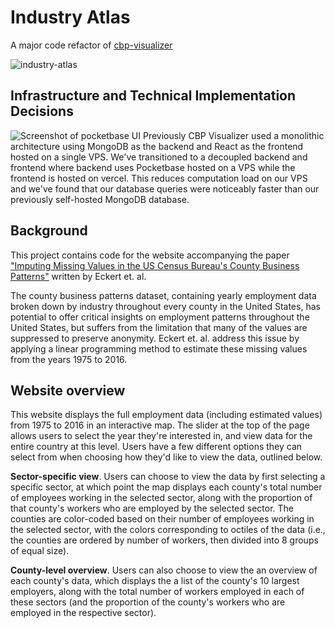 # Industry Atlas

A major code refactor of [cbp-visualizer](https://github.com/kenny101/cbp-visualizer)

![industry-atlas](https://github.com/kenny101/industryatlas/assets/53395124/f755afa8-c7ba-4b20-b0b3-926ca01f8ccc)

## Infrastructure and Technical Implementation Decisions
![Screenshot of pocketbase UI](https://github.com/kenny101/industryatlas/assets/53395124/cea04a0f-6496-4c26-871a-78cd2a929af3)
Previously CBP Visualizer used a monolithic architecture using MongoDB as the backend and React as the frontend hosted on a single VPS. We've transitioned to a decoupled backend and frontend where backend uses Pocketbase hosted on a VPS while the frontend is hosted on vercel. This reduces computation load on our VPS and we've found that our database queries were noticeably faster than our previously self-hosted MongoDB database.

## Background
This project contains code for the website accompanying the paper ["Imputing Missing Values in the US Census Bureau's County Business Patterns"](http://fpeckert.me/cbp/efsy.pdf) 
written by Eckert et. al.

The county business patterns dataset, containing yearly employment data broken down by industry throughout every county in the United States, has potential to 
offer critical insights on employment patterns throughout the United States, but suffers from the limitation that many of the values are suppressed to preserve anonymity.
Eckert et. al. address this issue by applying a linear programming method to estimate these missing values from the years 1975 to 2016.

## Website overview
This website displays the full employment data (including estimated values) from 1975 to 2016 in an interactive map.
The slider at the top of the page allows users to select the year they're interested in, and view data for the entire country at this level.
Users have a few different options they can select from when choosing how they'd like to view the data, outlined below.

**Sector-specific view**. 
Users can choose to view the data by first selecting a specific sector, at which point the map displays each county's total number of employees working in
the selected sector, along with the proportion of that county's workers who are employed by the selected sector. The counties are color-coded based on their number of employees working in the selected sector, with the colors corresponding to octiles of the data (i.e., the counties are ordered by number of workers, then divided into 8 groups of equal size).

**County-level overview**. 
Users can also choose to view the an overview of each county's data, which displays the a list of the county's 10 largest employers, along with the total
number of workers employed in each of these sectors (and the proportion of the county's workers who are employed in the respective sector).
